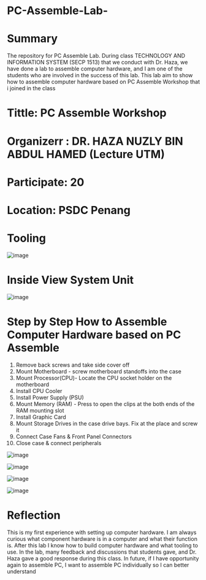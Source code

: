 # PC-Assemble-Lab-

# Summary
The repository for PC Assemble Lab. During class TECHNOLOGY AND INFORMATION SYSTEM (SECP 1513) that we conduct with Dr. Haza, we have done a lab to assemble computer hardware, and I am one of the students who are involved in the success of this lab.
This lab aim to show how to assemble computer hardware based on PC Assemble Workshop that i joined in the class


# Tittle: PC Assemble Workshop
# Organizerr : DR. HAZA NUZLY BIN ABDUL HAMED (Lecture UTM)
# Participate: 20 
# Location: PSDC Penang

# Tooling
![image](https://github.com/user-attachments/assets/0e783917-74ec-4c44-b8d0-d0f8a0ebb530)


# Inside View System Unit
![image](https://github.com/user-attachments/assets/399a1e4f-35b3-43b9-aa7c-a756c69a765c)

# Step by Step How to Assemble Computer Hardware based on PC Assemble
1) Remove back screws and take side cover off
2) Mount Motherboard - screw motherboard standoffs into the case
3) Mount Processor(CPU)- Locate the CPU socket holder on the motherboard
3) Install CPU Cooler
4) Install Power Supply (PSU)
5) Mount Memory (RAM) - Press to open the clips at the both ends of the RAM mounting slot
6) Install Graphic Card
7) Mount Storage Drives in the case drive bays. Fix at the place and screw it
8) Connect Case Fans & Front Panel Connectors
9) Close case & connect peripherals

![image](https://github.com/user-attachments/assets/01ba55fd-918a-4cff-8d4a-f0274de1032a)

![image](https://github.com/user-attachments/assets/37295b45-2627-432d-94b5-e5c78d7d8353)

![image](https://github.com/user-attachments/assets/1d2ae12f-3b09-4397-a9dc-23ccb4e9fbf1)

![image](https://github.com/user-attachments/assets/ed6d77d5-7bb6-4a35-ae2f-4756d4a7b4ae)


# Reflection
This is my first experience with setting up computer hardware. I am always curious what component hardware is in a computer and what their function is. After this lab I know how to build computer hardware and what tooling to use.
In the lab, many feedback and discussions that students gave, and Dr. Haza gave a good response during this class. In future, if I have opportunity again to assemble PC, I want to assemble PC individually so I can better understand





   


